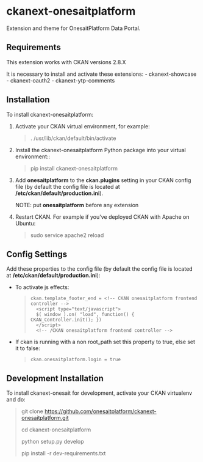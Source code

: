 ﻿
# ckanext-onesaitplatform

Extension and theme for OnesaitPlatform Data Portal.


## Requirements

This extension works with CKAN versions 2.8.X

It is necessary to install and activate these extensions:
    - ckanext-showcase
    - ckanext-oauth2
	- ckanext-ytp-comments


## Installation

To install ckanext-onesaitplatform:

 1. Activate your CKAN virtual environment, for example:

	> . /usr/lib/ckan/default/bin/activate

 2. Install the ckanext-onesaitplatform Python package into your virtual environment::

	> pip install ckanext-onesaitplatform

 3. Add **onesaitplatform** to the **ckan.plugins** setting in your CKAN
   config file (by default the config file is located at **/etc/ckan/default/production.ini**).
   
	NOTE: put **onesaitplatform** before any extension

 4. Restart CKAN. For example if you've deployed CKAN with Apache on Ubuntu:

	>  sudo service apache2 reload


## Config Settings

Add these properties to the config file (by default the config file is located at **/etc/ckan/default/production.ini**):

- To activate js effects: 

	>     ckan.template_footer_end = <!-- CKAN onesaitplatform frontend controller -->
	>       <script type="text/javascript">
	>       $( window ).on( "load", function() { CKAN_Controller.init(); })
	>       </script>
	>       <!-- /CKAN onesaitplatform frontend controller -->

- If ckan is running with a non root_path set this property to true, else set it to false:

	>     ckan.onesaitplatform.login = true


## Development Installation

To install ckanext-onesait for development, activate your CKAN virtualenv and do:

> git clone https://github.com/onesaitplatform/ckanext-onesaitplatform.git
> 
> cd ckanext-onesaitplatform
> 
> python setup.py develop
> 
> pip install -r dev-requirements.txt


